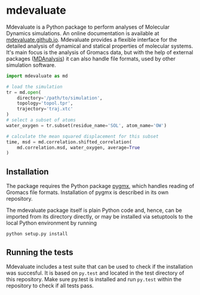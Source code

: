# mdevaluate

Mdevaluate is a Python package to perform analyses of  Molecular Dynamics simulations.
An online documentation is available at [mdevaluate.github.io](https://mdevaluate.github.io).
Mdevaluate provides a flexible interface for the detailed analysis of dynamical and statical properties of molecular systems.
It's main focus is the analysis of Gromacs data, but with the help of external packages ([MDAnalysis](https://www.mdanalysis.org/)) 
it can also handle file formats, used by other simulation software.

```python
import mdevaluate as md

# load the simulation
tr = md.open(
	directory='/path/to/simulation',
	topology='topol.tpr',
	trajectory='traj.xtc'
)
# select a subset of atoms
water_oxygen = tr.subset(residue_name='SOL', atom_name='OW')

# calculate the mean squared displacement for this subset
time, msd = md.correlation.shifted_correlation(
	md.correlation.msd, water_oxygen, average=True
)
```

## Installation

The package requires the Python package [pygmx](https://github.com/mdevaluate/pygmx),
which handles reading of Gromacs file formats.
Installation of pygmx is described in its own repository.

The mdevaluate package itself is plain Python code and, hence, can be imported from its directory directly, 
or may be installed via setuptools to the local Python environment by running
	
	python setup.py install


## Running the tests

Mdevaluate includes a test suite that can be used to check if the installation was succesful.
It is based on `py.test` and located in the test directory of this repository.
Make sure py.test is installed and run `py.test` within the repository to check if all tests pass.


